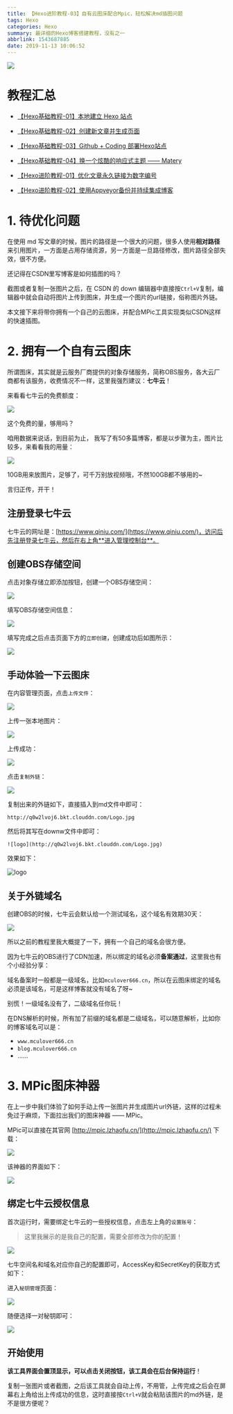 ```yaml
---
title: 【Hexo进阶教程-03】自有云图床配合Mpic，轻松解决md插图问题
tags: Hexo
categories: Hexo
summary: 最详细的Hexo博客搭建教程，没有之一
abbrlink: 1543687885
date: 2019-11-13 10:06:52
---
```


![](http://mculover666.cn/blog/20191031/R4mWMXsrRKxu.png?imageslim)

<!--more-->

# 教程汇总

- [【Hexo基础教程-01】本地建立 Hexo 站点](http://www.mculover666.cn/posts/3223194057/)
- [【Hexo基础教程-02】创建新文章并生成页面](http://www.mculover666.cn/posts/1228606410/)
- [【Hexo基础教程-03】Github + Coding 部署Hexo站点](http://www.mculover666.cn/posts/3223194057/)
- [【Hexo基础教程-04】换一个炫酷的响应式主题 —— Matery](http://www.mculover666.cn/posts/3223194057/)

- [【Hexo进阶教程-01】优化文章永久链接为数字编号]()
- [【Hexo进阶教程-02】使用Appveyor备份并持续集成博客]()

# 1. 待优化问题

在使用 md 写文章的时候，图片的路径是一个很大的问题，很多人使用**相对路径**来引用图片，一方面是占用存储资源，另一方面是一旦路径修改，图片路径全部失效，很不方便。

还记得在CSDN里写博客是如何插图的吗？

截图或者复制一张图片之后，在 CSDN 的 down 编辑器中直接按`Ctrl+V`复制，编辑器中就会自动将图片上传到图床，并生成一个图片的url链接，俗称图片外链。

本文接下来将带你拥有一个自己的云图床，并配合MPic工具实现类似CSDN这样的快速插图。

# 2. 拥有一个自有云图床

所谓图床，其实就是云服务厂商提供的对象存储服务，简称OBS服务，各大云厂商都有该服务，收费情况不一样，这里我强烈建议：**七牛云**！

来看看七牛云的免费额度：

![](http://mculover666.cn/blog/20191113/DBYTA42ukGFh.png?imageslim)

这个免费的量，够用吗？

咱用数据来说话，到目前为止， 我写了有50多篇博客，都是以步骤为主，图片比较多，来看看我的用量：

![](http://mculover666.cn/blog/20191113/bFUfexiHwXkf.png?imageslim)

10GB用来放图片，足够了，可千万别放视频哦，不然100GB都不够用的~

言归正传，开干！

## 注册登录七牛云

七牛云的网址是：[https://www.qiniu.com/](https://www.qiniu.com/)，访问后先注册登录七牛云，然后在右上角**进入管理控制台**。

## 创建OBS存储空间

点击对象存储立即添加按钮，创建一个OBS存储空间：

![](http://mculover666.cn/blog/20191113/DSV0L1hYmEel.png?imageslim)

填写OBS存储空间信息：

![](http://mculover666.cn/blog/20191113/82njP0JsQzIx.png?imageslim)

填写完成之后点击页面下方的`立即创建`，创建成功后如图所示：

![](http://mculover666.cn/blog/20191113/KtTgeKs5iyA1.png?imageslim)

## 手动体验一下云图床

在内容管理页面，点击`上传文件`：

![](http://mculover666.cn/blog/20191113/hjvocHp3ACM8.png?imageslim)

上传一张本地图片：

![](http://mculover666.cn/blog/20191113/Pg6bAK3nsQ2I.png?imageslim)

上传成功：

![](http://mculover666.cn/blog/20191113/eNFcX8WTywVI.png?imageslim)

点击`复制外链`：

![](http://mculover666.cn/blog/20191113/qvDORonAMi31.png?imageslim)

复制出来的外链如下，直接插入到md文件中即可：
```
http://q0w2lvoj6.bkt.clouddn.com/Logo.jpg
```

然后将其写在downw文件中即可：

```
![logo](http://q0w2lvoj6.bkt.clouddn.com/Logo.jpg)
```

效果如下：

![logo](http://q0w2lvoj6.bkt.clouddn.com/Logo.jpg)

## 关于外链域名

创建OBS的时候，七牛云会默认给一个测试域名，这个域名有效期30天：

![](http://mculover666.cn/blog/20191113/yK8ucKCtFJRV.png?imageslim)

所以之前的教程里我大概提了一下，拥有一个自己的域名会很方便。

因为七牛云的OBS进行了CDN加速，所以绑定的域名必须**备案通过**，这里我也有个小经验分享：

域名备案时一般都是一级域名，比如`mculover666.cn`，所以在云图床绑定的域名必须是该域名，可是这样博客就没有域名了呀~

别慌！一级域名没有了，二级域名任你玩！

在DNS解析的时候，所有加了前缀的域名都是二级域名，可以随意解析，比如你的博客域名可以是：

- `www.mculover666.cn`
- `blog.mculover666.cn`
- ……

# 3. MPic图床神器

在上一步中我们体验了如何手动上传一张图片并生成图片url外链，这样的过程未免过于麻烦，下面拉出我们的图床神器 —— MPic。

MPic可以直接在其官网 [http://mpic.lzhaofu.cn/](http://mpic.lzhaofu.cn/) 下载：

![](http://mculover666.cn/blog/20191113/qR7M4Do0VPIk.png?imageslim)

该神器的界面如下：

![](http://mculover666.cn/blog/20191113/DebbyXWBO2Sv.png?imageslim)

## 绑定七牛云授权信息

首次运行时，需要绑定七牛云的一些授权信息，点击左上角的`设置账号`：

>这里我展示的是我自己的配置，需要全部修改为你的配置！

![](http://mculover666.cn/blog/20191113/6XNsKsG9hBTK.png?imageslim)

七牛空间名和域名对应你自己的配置即可，AccessKey和SecretKey的获取方式如下：

进入`秘钥管理`页面：

![](http://mculover666.cn/blog/20191113/CLl0HUc53MlL.png?imageslim)

随便选择一对秘钥即可：

![](http://mculover666.cn/blog/20191113/Tn0M1WCQQDCm.png?imageslim)

## 开始使用

**该工具界面会置顶显示，可以点击关闭按钮，该工具会在后台保持运行**！

复制一张图片或者截图，之后该工具就会自动上传，不用管，上传完成之后会在屏幕右上角给出上传成功的信息，这时直接按`Ctrl+V`就会粘贴该图片的md外链，是不是很方便呢？

















